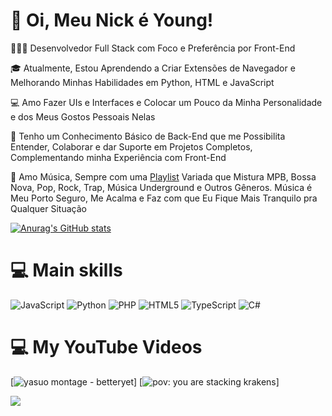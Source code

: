 <!-- introdução do README -->

# 👋 Oi, Meu Nick é Young!

👨🏼‍💻 Desenvolvedor Full Stack com Foco e Preferência por Front-End<br/>

🎓 Atualmente, Estou Aprendendo a Criar Extensões de Navegador e Melhorando Minhas Habilidades em Python, HTML e JavaScript<br/>

💻 Amo Fazer UIs e Interfaces e Colocar um Pouco da Minha Personalidade e dos Meus Gostos Pessoais Nelas<br/>

🔧 Tenho um Conhecimento Básico de Back-End que me Possibilita Entender, Colaborar e dar Suporte em Projetos Completos, Complementando minha Experiência com Front-End<br/>

🎺 Amo Música, Sempre com uma [Playlist](https://open.spotify.com/user/31k6tt7qmnkuzuwph47wzbklvjiq/playlists) Variada que Mistura MPB, Bossa Nova, Pop, Rock, Trap, Música Underground e Outros Gêneros. Música é Meu Porto Seguro, Me Acalma e Faz com que Eu Fique Mais Tranquilo pra Qualquer Situação<br/>

<!-- GitHub stats-->
[![Anurag's GitHub stats](https://github-readme-stats.vercel.app/api?username=YoungLeeS2&count_private=true&show_icons=true&theme=darcula)](https://github.com/anuraghazra/github-readme-stats)

# 💻 Main skills
<!-- Badges de https://github.com/Ileriayo/markdown-badges -->
![JavaScript](https://img.shields.io/badge/javascript-%23323330.svg?style=for-the-badge&logo=javascript&logoColor=%23F7DF1E)
![Python](https://img.shields.io/badge/python-3670A0?style=for-the-badge&logo=python&logoColor=ffdd54)
![PHP](https://img.shields.io/badge/php-%23777BB4.svg?style=for-the-badge&logo=php&logoColor=white)
![HTML5](https://img.shields.io/badge/html5-%23E34F26.svg?style=for-the-badge&logo=html5&logoColor=white)
![TypeScript](https://img.shields.io/badge/typescript-%23007ACC.svg?style=for-the-badge&logo=typescript&logoColor=white)
![C#](https://img.shields.io/badge/c%23-%23239120.svg?style=for-the-badge&logo=csharp&logoColor=white)

# 💻 My YouTube Videos
<!-- BEGIN YOUTUBE-CARDS -->
[![yasuo montage - betteryet](https://ytcards.demolab.com/id=QU05M9EXe1Q&title=yasuo+montage+betteryet&lang=en&timestamp=1694390400&background_color=%230d1117&title_color=%23ffffff&stats_color=%23dedede&max_title_lines=1&width=250&border_radius=5&duration=137 "yasuo montage - betteryet")]
[![pov: you are stacking krakens](https://ytcards.demolab.com/id=22oO0OPqPZQ&title=pov:+you+are+stacking+krakens&lang=en&timestamp=1688688000&background_color=%230d1117&title_color=%23ffffff&stats_color=%23dedede&max_title_lines=1&width=250&border_radius=5&duration=90 "pov: you are stacking krakens")]
<!-- END YOUTUBE-CARDS -->
[![](https://visitcount.itsvg.in/api?id=YoungLeeS2&icon=7&color=2)](https://visitcount.itsvg.in)
 


















